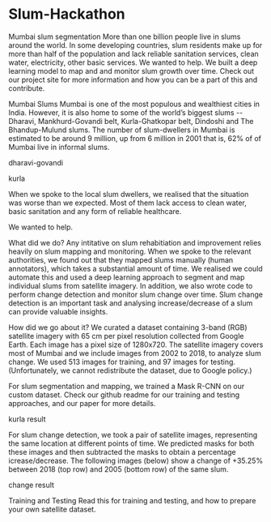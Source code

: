 # Slum-Hackathon
Mumbai slum segmentation
More than one billion people live in slums around the world. In some developing countries, slum residents make up for more than half of the population and lack reliable sanitation services, clean water, electricity, other basic services. We wanted to help. We built a deep learning model to map and and monitor slum growth over time. Check out our project site for more information and how you can be a part of this and contribute.



Mumbai Slums
Mumbai is one of the most populous and wealthiest cities in India. However, it is also home to some of the world’s biggest slums -- Dharavi, Mankhurd-Govandi belt, Kurla-Ghatkopar belt, Dindoshi and The Bhandup-Mulund slums. The number of slum-dwellers in Mumbai is estimated to be around 9 million, up from 6 million in 2001 that is, 62% of of Mumbai live in informal slums.

dharavi-govandi

kurla

When we spoke to the local slum dwellers, we realised that the situation was worse than we expected. Most of them lack access to clean water, basic sanitation and any form of reliable healthcare.

We wanted to help.

What did we do?
Any intitative on slum rehabitiation and improvement relies heavily on slum mapping and monitoring. When we spoke to the relevant authorities, we found out that they mapped slums manually (human annotators), which takes a substantial amount of time. We realised we could automate this and used a deep learning approach to segment and map individual slums from satellite imagery. In addition, we also wrote code to perform change detection and monitor slum change over time. Slum change detection is an important task and analysing increase/decrease of a slum can provide valuable insights.

How did we go about it?
We curated a dataset containing 3-band (RGB) satellite imagery with 65 cm per pixel resolution collected from Google Earth. Each image has a pixel size of 1280x720. The satellite imagery covers most of Mumbai and we include images from 2002 to 2018, to analyze slum change. We used 513 images for training, and 97 images for testing. (Unfortunately, we cannot redistribute the dataset, due to Google policy.)

For slum segmentation and mapping, we trained a Mask R-CNN on our custom dataset. Check our github readme for our training and testing approaches, and our paper for more details.

kurla result

For slum change detection, we took a pair of satellite images, representing the same location at different points of time. We predicted masks for both these images and then subtracted the masks to obtain a percentage icrease/decrease. The following images (below) show a change of +35.25% between 2018 (top row) and 2005 (bottom row) of the same slum.

change result

Training and Testing
Read this for training and testing, and how to prepare your own satellite dataset.
